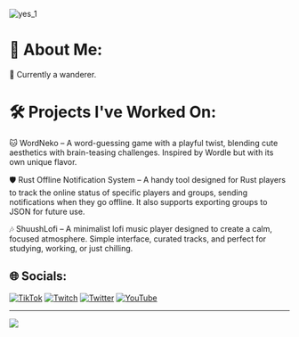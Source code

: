 ![yes_1](https://user-images.githubusercontent.com/26033026/209754298-157d1f5d-e809-4d68-b7ba-7565748e452f.gif)


# 💫 About Me:
🔭 Currently a wanderer.

# 🛠️ Projects I've Worked On:
🐱 WordNeko – A word-guessing game with a playful twist, blending cute aesthetics with brain-teasing challenges. Inspired by Wordle but with its own unique flavor.

🛡️ Rust Offline Notification System – A handy tool designed for Rust players to track the online status of specific players and groups, sending notifications when they go offline. It also supports exporting groups to JSON for future use.

🎶 ShuushLofi – A minimalist lofi music player designed to create a calm, focused atmosphere. Simple interface, curated tracks, and perfect for studying, working, or just chilling.


## 🌐 Socials:
[![TikTok](https://img.shields.io/badge/TikTok-%23000000.svg?logo=TikTok&logoColor=white)](https://tiktok.com/@zoneeox) [![Twitch](https://img.shields.io/badge/Twitch-%239146FF.svg?logo=Twitch&logoColor=white)](https://twitch.tv/zoneeoX) [![Twitter](https://img.shields.io/badge/Twitter-%231DA1F2.svg?logo=Twitter&logoColor=white)](https://twitter.com/zoneeoX) [![YouTube](https://img.shields.io/badge/YouTube-%23FF0000.svg?logo=YouTube&logoColor=white)](https://youtube.com/channel/UC2Y8PH2PzQJPMtui0ejv9cQ) 

---
[![](https://visitcount.itsvg.in/api?id=zoneeoX&icon=3&color=6)](https://visitcount.itsvg.in)

<!-- Proudly created with GPRM ( https://gprm.itsvg.in ) -->
